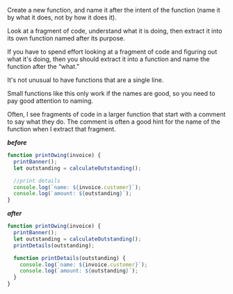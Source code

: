 Create a new function, and name it after the intent of the function (name it by what it does, not by how it does it).

Look at a fragment of code, understand what it is doing, then extract it into its own function named after its purpose.

If you have to spend effort looking at a fragment of code and figuring out what it's doing, then you should extract it into a function and name the function after the “what.”

It's not unusual to have functions that are a single line.

Small functions like this only work if the names are good, so you need to pay good attention to naming.

Often, I see fragments of code in a larger function that start with a comment to say what they do. The comment is often a good hint for the name of the function when I extract that fragment.

**_before_**

```javascript
function printOwing(invoice) {
  printBanner();
  let outstanding = calculateOutstanding();

  //print details
  console.log(`name: ${invoice.customer}`);
  console.log(`amount: ${outstanding}`);
}
```

**_after_**

```javascript
function printOwing(invoice) {
  printBanner();
  let outstanding = calculateOutstanding();
  printDetails(outstanding);

  function printDetails(outstanding) {
    console.log(`name: ${invoice.customer}`);
    console.log(`amount: ${outstanding}`);
  }
}
```
